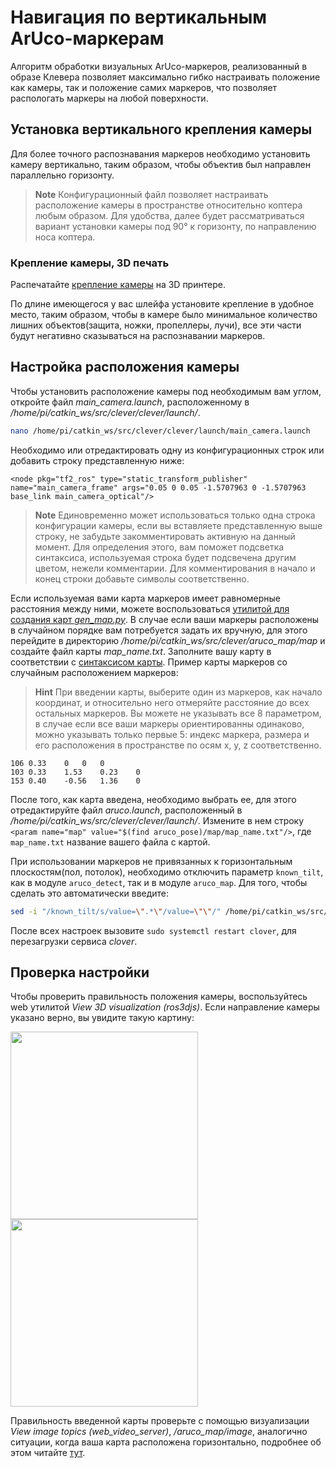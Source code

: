 # Навигация по вертикальным ArUco-маркерам

Алгоритм обработки визуальных ArUco-маркеров, реализованный в образе Клевера позволяет максимально гибко настраивать положение как камеры, так и положение самих маркеров, что позволяет распологать маркеры на любой поверхности.

## Установка вертикального крепления камеры

Для более точного распознавания маркеров необходимо установить камеру вертикально, таким образом, чтобы объектив был направлен параллельно горизонту.

> **Note** Конфигурационный файл позволяет настраивать расположение камеры в пространстве относительно коптера любым образом. Для удобства, далее будет рассматриваться вариант установки камеры под 90° к горизонту, по направлению носа коптера.

### Крепление камеры, 3D печать

Распечатайте [крепление камеры](models.html#клевер-3) на 3D принтере.

По длине имеющегося у вас шлейфа установите крепление в удобное место, таким образом, чтобы в камере было минимальное количество лишних объектов(защита, ножки, пропеллеры, лучи), все эти части будут негативно сказываться на распознавании маркеров.

## Настройка расположения камеры

Чтобы установить расположение камеры под необходимым вам углом, откройте файл *main_camera.launch*, расположенному в */home/pi/catkin_ws/src/clever/clever/launch/*.

```bash
nano /home/pi/catkin_ws/src/clever/clever/launch/main_camera.launch
```

Необходимо или отредактировать одну из конфигурационных строк или добавить строку представленную ниже:

```
<node pkg="tf2_ros" type="static_transform_publisher" name="main_camera_frame" args="0.05 0 0.05 -1.5707963 0 -1.5707963 base_link main_camera_optical"/>
```

> **Note** Единовременно может использоваться только одна строка конфигурации камеры, если вы вставляете представленную выше строку, не забудьте закомментировать активную на данный момент. Для определения этого, вам поможет подсветка синтаксиса, используемая строка будет подсвечена другим цветом, нежели комментарии. Для комментирования в начало и конец строки добавьте символы *<!-- и -->* соответственно.

Если используемая вами карта маркеров имеет равномерные расстояния между ними, можете воспользоваться [утилитой для создания карт *gen_map.py*](aruco_map.html#настройка-карты-маркеров). В случае если ваши маркеры расположены в случайном порядке вам потребуется задать их вручную, для этого перейдите в директорию */home/pi/catkin_ws/src/clever/aruco_map/map* и создайте файл карты *map_name.txt*. Заполните вашу карту в соответствии с [синтаксисом карты](aruco_map.html#настройка-карты-маркеров). Пример карты маркеров со случайным расположением маркеров:

> **Hint** При введении карты, выберите один из маркеров, как начало координат, и относительно него отмеряйте расстояние до всех остальных маркеров. Вы можете не указывать все 8 параметром, в случае если все ваши маркеры ориентированны одинаково, можно указывать только первые 5: индекс маркера, размера и его расположения в пространстве по осям x, y, z соответственно.

```
106 0.33    0   0   0
103 0.33    1.53    0.23    0
153 0.40    -0.56   1.36    0
```

После того, как карта введена, необходимо выбрать ее, для этого отредактируйте файл *aruco.launch*, расположенный в */home/pi/catkin_ws/src/clever/clever/launch/*. Измените в нем строку `<param name="map" value="$(find aruco_pose)/map/map_name.txt"/>`, где `map_name.txt` название вашего файла с картой.

При использовании маркеров не привязанных к горизонтальным плоскостям(пол, потолок), необходимо отключить параметр `known_tilt`, как в модуле `aruco_detect`, так и в модуле `aruco_map`. Для того, чтобы сделать это автоматически введите:

```bash
sed -i "/known_tilt/s/value=\".*\"/value=\"\"/" /home/pi/catkin_ws/src/clever/clever/launch/aruco.launch
```

После всех настроек вызовите `sudo systemctl restart clover`, для перезагрузки сервиса *clover*.

## Проверка настройки

Чтобы проверить правильность положения камеры, воспользуйтесь web утилитой *View 3D visualization (ros3djs)*. Если направление камеры указано верно, вы увидите такую картину:

<div class="image-group">
    <img src="../assets/" width=300 class="zoom border">
    <img src="../assets/" width=300 class="zoom border">
</div>

Правильность введенной карты проверьте с помощью визуализации *View image topics (web_video_server)*, */aruco_map/image*, аналогично ситуации, когда ваша карта расположена горизонтально, подробнее об этом читайте [тут](aruco_map.html#проверка).
